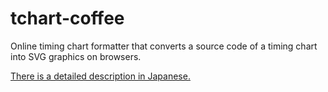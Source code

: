 # tchart-coffee
Online timing chart formatter that converts a source code of a timing chart into SVG graphics on browsers.

[There is a detailed description in Japanese.](https://cdn.rawgit.com/osamutake/tchart-coffee/master/doc/index.html)
